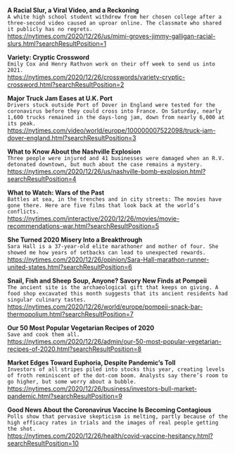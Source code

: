 **A Racial Slur, a Viral Video, and a Reckoning**\
`A white high school student withdrew from her chosen college after a three-second video caused an uproar online. The classmate who shared it publicly has no regrets.`\
https://nytimes.com/2020/12/26/us/mimi-groves-jimmy-galligan-racial-slurs.html?searchResultPosition=1

**Variety: Cryptic Crossword**\
`Emily Cox and Henry Rathvon work on their off week to send us into 2021.`\
https://nytimes.com/2020/12/26/crosswords/variety-cryptic-crossword.html?searchResultPosition=2

**Major Truck Jam Eases at U.K. Port**\
`Drivers stuck outside Port of Dover in England were tested for the coronavirus before they could cross into France. On Saturday, nearly 1,600 trucks remained in the days-long jam, down from nearly 6,000 at its peak.`\
https://nytimes.com/video/world/europe/100000007522098/truck-jam-dover-england.html?searchResultPosition=3

**What to Know About the Nashville Explosion**\
`Three people were injured and 41 businesses were damaged when an R.V. detonated downtown, but much about the case remains a mystery.`\
https://nytimes.com/2020/12/26/us/nashville-bomb-explosion.html?searchResultPosition=4

**What to Watch: Wars of the Past**\
`Battles at sea, in the trenches and in city streets: The movies have gone there. Here are five films that look back at the world’s conflicts.`\
https://nytimes.com/interactive/2020/12/26/movies/movie-recommendations-war.html?searchResultPosition=5

**She Turned 2020 Misery Into a Breakthrough**\
`Sara Hall is a 37-year-old elite marathoner and mother of four. She showed me how years of setbacks can lead to unexpected rewards.`\
https://nytimes.com/2020/12/26/opinion/Sara-Hall-marathon-runner-united-states.html?searchResultPosition=6

**Snail, Fish and Sheep Soup, Anyone? Savory New Finds at Pompeii**\
`The ancient site is the archaeological gift that keeps on giving. A food shop excavated this month suggests that its ancient residents had singular culinary tastes.`\
https://nytimes.com/2020/12/26/world/europe/pompeii-snack-bar-thermopolium.html?searchResultPosition=7

**Our 50 Most Popular Vegetarian Recipes of 2020**\
`Save and cook them all.`\
https://nytimes.com/2020/12/26/admin/our-50-most-popular-vegetarian-recipes-of-2020.html?searchResultPosition=8

**Market Edges Toward Euphoria, Despite Pandemic’s Toll**\
`Investors of all stripes piled into stocks this year, creating levels of froth reminiscent of the dot-com boom. Analysts say there’s room to go higher, but some worry about a bubble.`\
https://nytimes.com/2020/12/26/business/investors-bull-market-pandemic.html?searchResultPosition=9

**Good News About the Coronavirus Vaccine Is Becoming Contagious**\
`Polls show that pervasive skepticism is melting, partly because of the high efficacy rates in trials and the images of real people getting the shot.`\
https://nytimes.com/2020/12/26/health/covid-vaccine-hesitancy.html?searchResultPosition=10

